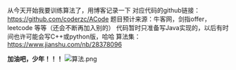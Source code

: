 从今天开始我要训练算法了，用博客记录一下
对应代码的github链接：https://github.com/coderzc/ACode
题目预计来源：牛客网，剑指offer，leetcode 等等（还会不断再加入别的）
代码暂时只准备写Java实现的，以后有时间也许可能会写C++或python版，哈哈
算法集：https://www.jianshu.com/nb/28378096

**加油吧，少年！！！**
![算法.png](https://upload-images.jianshu.io/upload_images/12637001-80ae644bc2a3e827.png?imageMogr2/auto-orient/strip%7CimageView2/2/w/1240)
